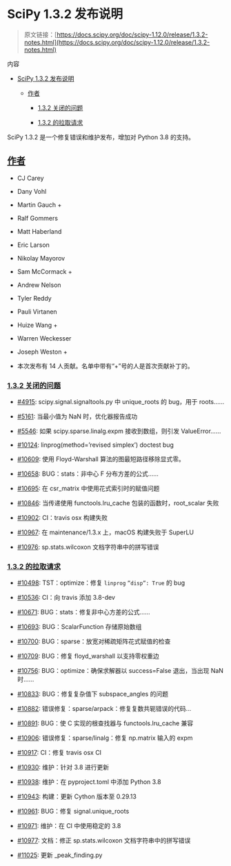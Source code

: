 # SciPy 1.3.2 发布说明

> 原文链接：[https://docs.scipy.org/doc/scipy-1.12.0/release/1.3.2-notes.html](https://docs.scipy.org/doc/scipy-1.12.0/release/1.3.2-notes.html)

内容

+   [SciPy 1.3.2 发布说明](#scipy-1-3-2-release-notes)

    +   [作者](#authors)

        +   [1.3.2 关闭的问题](#issues-closed-for-1-3-2)

        +   [1.3.2 的拉取请求](#pull-requests-for-1-3-2)

SciPy 1.3.2 是一个修复错误和维护发布，增加对 Python 3.8 的支持。

## [作者](#id2)

+   CJ Carey

+   Dany Vohl

+   Martin Gauch +

+   Ralf Gommers

+   Matt Haberland

+   Eric Larson

+   Nikolay Mayorov

+   Sam McCormack +

+   Andrew Nelson

+   Tyler Reddy

+   Pauli Virtanen

+   Huize Wang +

+   Warren Weckesser

+   Joseph Weston +

-   本次发布有 14 人贡献。名单中带有“+”号的人是首次贡献补丁的。

### [1.3.2 关闭的问题](#id3)

+   [#4915](https://github.com/scipy/scipy/issues/4915): scipy.signal.signaltools.py 中 unique_roots 的 bug，用于 roots……

+   [#5161](https://github.com/scipy/scipy/issues/5161): 当最小值为 NaN 时，优化器报告成功

+   [#5546](https://github.com/scipy/scipy/issues/5546): 如果 scipy.sparse.linalg.expm 接收到数组，则引发 ValueError……

+   [#10124](https://github.com/scipy/scipy/issues/10124): linprog(method=’revised simplex’) doctest bug

+   [#10609](https://github.com/scipy/scipy/issues/10609): 使用 Floyd-Warshall 算法的图最短路径移除显式零。

+   [#10658](https://github.com/scipy/scipy/issues/10658): BUG：stats：非中心 F 分布方差的公式……

+   [#10695](https://github.com/scipy/scipy/issues/10695): 在 csr_matrix 中使用花式索引时的赋值问题

+   [#10846](https://github.com/scipy/scipy/issues/10846): 当传递使用 functools.lru_cache 包装的函数时，root_scalar 失败

+   [#10902](https://github.com/scipy/scipy/issues/10902): CI：travis osx 构建失败

+   [#10967](https://github.com/scipy/scipy/issues/10967): 在 maintenance/1.3.x 上，macOS 构建失败于 SuperLU

+   [#10976](https://github.com/scipy/scipy/issues/10976): sp.stats.wilcoxon 文档字符串中的拼写错误

### [1.3.2 的拉取请求](#id4)

+   [#10498](https://github.com/scipy/scipy/pull/10498): TST：optimize：修复 `linprog` `”disp”: True` 的 bug

+   [#10536](https://github.com/scipy/scipy/pull/10536): CI：向 travis 添加 3.8-dev

+   [#10671](https://github.com/scipy/scipy/pull/10671): BUG：stats：修复非中心方差的公式……

+   [#10693](https://github.com/scipy/scipy/pull/10693): BUG：ScalarFunction 存储原始数组

+   [#10700](https://github.com/scipy/scipy/pull/10700): BUG：sparse：放宽对稀疏矩阵花式赋值的检查

+   [#10709](https://github.com/scipy/scipy/pull/10709): BUG：修复 floyd_warshall 以支持零权重边

+   [#10756](https://github.com/scipy/scipy/pull/10756): BUG：optimize：确保求解器以 success=False 退出，当出现 NaN 时……

+   [#10833](https://github.com/scipy/scipy/pull/10833): BUG：修复复杂值下 subspace_angles 的问题

+   [#10882](https://github.com/scipy/scipy/pull/10882): 错误修复：sparse/arpack：修复复数共轭错误的代码…

+   [#10891](https://github.com/scipy/scipy/pull/10891): BUG：使 C 实现的根查找器与 functools.lru_cache 兼容

+   [#10906](https://github.com/scipy/scipy/pull/10906): 错误修复：sparse/linalg：修复 np.matrix 输入的 expm

+   [#10917](https://github.com/scipy/scipy/pull/10917): CI：修复 travis osx CI

+   [#10930](https://github.com/scipy/scipy/pull/10930): 维护：针对 3.8 进行更新

+   [#10938](https://github.com/scipy/scipy/pull/10938): 维护：在 pyproject.toml 中添加 Python 3.8

+   [#10943](https://github.com/scipy/scipy/pull/10943): 构建：更新 Cython 版本至 0.29.13

+   [#10961](https://github.com/scipy/scipy/pull/10961): BUG：修复 signal.unique_roots

+   [#10971](https://github.com/scipy/scipy/pull/10971): 维护：在 CI 中使用稳定的 3.8

+   [#10977](https://github.com/scipy/scipy/pull/10977): 文档：修正 sp.stats.wilcoxon 文档字符串中的拼写错误

+   [#11025](https://github.com/scipy/scipy/pull/11025): 更新 _peak_finding.py
